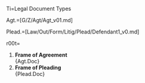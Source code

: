 Ti=Legal Document Types

Agt.=[G/Z/Agt/Agt_v01.md]

Plead.=[Law/Out/Form/Litig/Plead/Defendant1_v0.md]

r00t=<ol><li><b>Frame of Agreement</b><br>{Agt.Doc}<li><b>Frame of Pleading</b><br>{Plead.Doc}</ol>